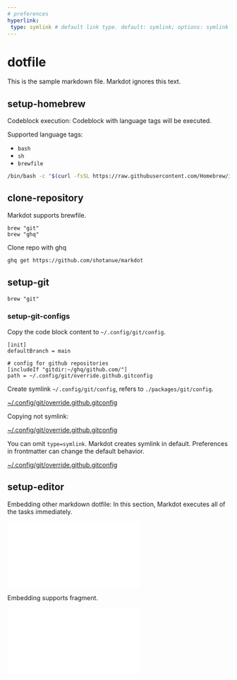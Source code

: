 ```yaml
---
# preferences
hyperlink:
 type: symlink # default link type. default: symlink; options: symlink|copy;
---
```

# dotfile

This is the sample markdown file. Markdot ignores this text.

## setup-homebrew

Codeblock execution: Codeblock with language tags will be executed.

Supported language tags:

- `bash`
- `sh`
- `brewfile`

```bash
/bin/bash -c "$(curl -fsSL https://raw.githubusercontent.com/Homebrew/install/HEAD/install.sh)"
```

## clone-repository

Markdot supports brewfile.

```brewfile
brew "git"
brew "ghq"
```

Clone repo with ghq

```bash
ghq get https://github.com/shotanue/markdot
```

## setup-git

```brewfile
brew "git"
```

### setup-git-configs

Copy the code block content to `~/.config/git/config`.

```gitconfig:~/.config/git/config
[init]
defaultBranch = main

# config for github repositories
[includeIf "gitdir:~/ghq/github.com/"]
path = ~/.config/git/override.github.gitconfig
```

Create symlink `~/.config/git/config`, refers to `./packages/git/config`.

[~/.config/git/override.github.gitconfig](packages/git/config/override.github.gitconfig?type=symlink)

Copying not symlink:

[~/.config/git/override.github.gitconfig](packages/git/config/override.github.gitconfig?type=copy)

You can omit `type=symlink`. Markdot creates symlink in default. Preferences in frontmatter can change the default behavior. 

[~/.config/git/override.github.gitconfig](packages/git/config/override.github.gitconfig)

## setup-editor

Embedding other markdown dotfile: In this section, Markdot executes all of the tasks immediately.

![install-editors](./editors.md)

Embedding supports fragment.

![install-helix](./editors.md#install-helix)

